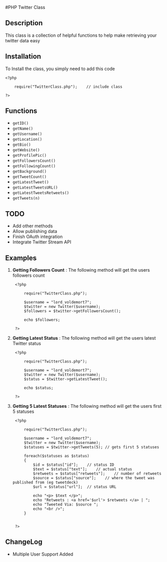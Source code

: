 #PHP Twitter Class

## Description

This class is a collection of helpful functions to help make retrieving your twitter data easy

## Installation

To Install the class, you simply need to add this code

	<?php
	
		require("TwitterClass.php");	// include class
	
	?>

## Functions

* `getID()`
* `getName()`
* `getUsername()`
* `getLocation()`
* `getBio()`
* `getWebsite()`
* `getProfilePic()`
* `getFollowersCount()`
* `getFollowingCount()`
* `getBackground()`
* `getTweetCount()`
* `getLatestTweet()`
* `getLatestTweetsURL()`
* `getLatestTweetsRetweets()`
* `getTweets(n)`


## TODO

* Add other methods
* Allow publishing data
* Finish OAuth integration
* Integrate Twitter Stream API

## Examples
	
1. **Getting Followers Count** :
	The following method will get the users followers count

		<?php
		
			require("TwitterClass.php");
		
			$username = "lord_voldemort7";
			$twitter = new Twitter($username);
			$followers = $twitter->getFollowersCount();
		
			echo $followers;
		
		?>

1. **Getting Latest Status** :
	The following method will get the users latest Twitter status

		<?php
		
			require("TwitterClass.php");
		
			$username = "lord_voldemort7";
			$twitter = new Twitter($username);
			$status = $twitter->getLatestTweet();
		
			echo $status;
		
		?>
		
1. **Getting 5 Latest Statuses** :
	The following method will get the users first 5 statuses

		<?php
		
			require("TwitterClass.php");
		
			$username = "lord_voldemort7";
			$twitter = new Twitter($username);
			$statuses = $twitter->getTweets(5);	// gets first 5 statuses
			
			foreach($statuses as $status)
			{
				$id = $status["id"];	// status ID
				$text = $status["text"];	// actual status
				$retweets = $status["retweets"];	// number of retweets
				$source = $status["source"];	// where the tweet was published from (eg tweetdeck)
				$url = $status["url"];	// status URL
				
				echo "<p> $text </p>";
				echo "Retweets : <a href='$url'> $retweets </a> | ";
				echo "Tweeted Via: $source ";
				echo "<br />";
			}
			
		
		?>
		

## ChangeLog

* Multiple User Support Added
	
